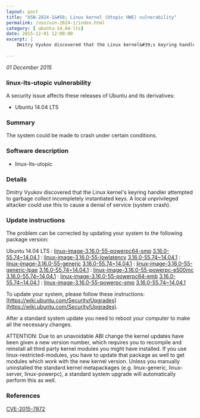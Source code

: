 ```yaml
---
layout: post
title: "USN-2824-1&#58; Linux kernel (Utopic HWE) vulnerability"
permalink: /usn/usn-2824-1/index.html
category: [ ubuntu-14.04-lts]
date: 2015-12-01 12:00:00
excerpt: |
    Dmitry Vyukov discovered that the Linux kernel&#39;s keyring handler attempted to garbage collect incompletely instantiated keys. A local unprivileged attacker could use this to cause a denial of service (system crash). 
    
--- 
```

 
 

*01 December 2015*

### linux-lts-utopic vulnerability

A security issue affects these releases of Ubuntu and its derivatives:

* Ubuntu 14.04 LTS

### Summary

The system could be made to crash under certain conditions. 

### Software description

* linux-lts-utopic 

### Details

Dmitry Vyukov discovered that the Linux kernel&#39;s keyring handler attempted to garbage collect incompletely instantiated keys. A local unprivileged attacker could use this to cause a denial of service (system crash). 

### Update instructions

The problem can be corrected by updating your system to the following package version:

Ubuntu 14.04 LTS
 : [linux-image-3.16.0-55-powerpc64-smp](https://launchpad.net/ubuntu/+source/linux-lts-utopic) <span> [3.16.0-55.74~14.04.1](https://launchpad.net/ubuntu/+source/linux-lts-utopic/3.16.0-55.74~14.04.1) </span> 
 : [linux-image-3.16.0-55-lowlatency](https://launchpad.net/ubuntu/+source/linux-lts-utopic) <span> [3.16.0-55.74~14.04.1](https://launchpad.net/ubuntu/+source/linux-lts-utopic/3.16.0-55.74~14.04.1) </span> 
 : [linux-image-3.16.0-55-generic](https://launchpad.net/ubuntu/+source/linux-lts-utopic) <span> [3.16.0-55.74~14.04.1](https://launchpad.net/ubuntu/+source/linux-lts-utopic/3.16.0-55.74~14.04.1) </span> 
 : [linux-image-3.16.0-55-generic-lpae](https://launchpad.net/ubuntu/+source/linux-lts-utopic) <span> [3.16.0-55.74~14.04.1](https://launchpad.net/ubuntu/+source/linux-lts-utopic/3.16.0-55.74~14.04.1) </span> 
 : [linux-image-3.16.0-55-powerpc-e500mc](https://launchpad.net/ubuntu/+source/linux-lts-utopic) <span> [3.16.0-55.74~14.04.1](https://launchpad.net/ubuntu/+source/linux-lts-utopic/3.16.0-55.74~14.04.1) </span> 
 : [linux-image-3.16.0-55-powerpc64-emb](https://launchpad.net/ubuntu/+source/linux-lts-utopic) <span> [3.16.0-55.74~14.04.1](https://launchpad.net/ubuntu/+source/linux-lts-utopic/3.16.0-55.74~14.04.1) </span> 
 : [linux-image-3.16.0-55-powerpc-smp](https://launchpad.net/ubuntu/+source/linux-lts-utopic) <span> [3.16.0-55.74~14.04.1](https://launchpad.net/ubuntu/+source/linux-lts-utopic/3.16.0-55.74~14.04.1) </span> 

To update your system, please follow these instructions: [https://wiki.ubuntu.com/Security/Upgrades](https://wiki.ubuntu.com/Security/Upgrades).

After a standard system update you need to reboot your computer to make all the necessary changes.

ATTENTION: Due to an unavoidable ABI change the kernel updates have been given a new version number, which requires you to recompile and reinstall all third party kernel modules you might have installed. If you use linux-restricted-modules, you have to update that package as well to get modules which work with the new kernel version. Unless you manually uninstalled the standard kernel metapackages (e.g. linux-generic, linux-server, linux-powerpc), a standard system upgrade will automatically perform this as well. 

### References

 
 [CVE-2015-7872](http://people.ubuntu.com/~ubuntu-security/cve/CVE-2015-7872)
 

